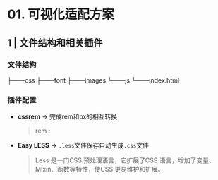 # 01. 可视化适配方案

## 1 | 文件结构和相关插件

### 文件结构

├───css
├───font
├───images
└───js
└───index.html

### 插件配置

- **cssrem** -> 完成rem和px的相互转换

  > rem : 

- **Easy LESS** -> `.less`文件保存自动生成`.css`文件

  > Less 是一门CSS 预处理语言，它扩展了CSS 语言，增加了变量、Mixin、函数等特性，使CSS 更易维护和扩展。

